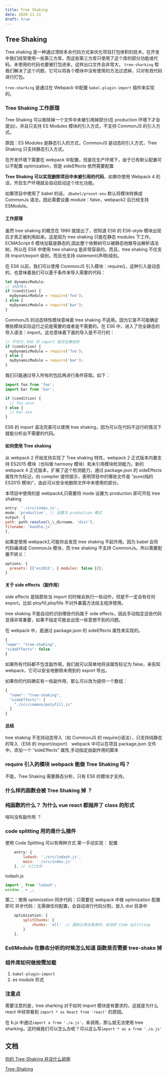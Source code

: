 ```yaml
---
title: Tree Shaking
date: 2020-11-21
draft: true
---
```


## Tree Shaking

Tree shaking 是一种通过清除多余代码方式来优化项目打包体积的技术。在开发中我们经常使用一些第三方库，而这些第三方库只使用了这个库的部分功能或代码，未使用的代码也要被打包进来，这样出口文件会非常大， `tree-sharking` 帮我们解决了这个问题，它可以将各个模块中没有使用的方法过滤掉，只对有效代码进行打包。

`tree-sharking` 是通过在 Webpack 中配置 `babel-plugin-import` 插件来实现的。

### Tree Shaking 工作原理

Tree Shaking 可以剔除掉一个文件中未被引用掉部分(在 production 环境下才会提出)，并且只支持 ES Modules 模块的引入方式，不支持 CommonJS 的引入方式。

原因：ES Modules 是静态引入的方式，CommonJS 是动态的引入方式，Tree Shaking 只支持静态引入方式。

在开发环境下需要在 webpack 中配置，但是在生产环境下，由于已有默认配置可以不配置 optimization，但是 sideEffects 依然需要配置

**Tree Shaking 可以实现删除项目中未被引用的代码**，如果你使用 Webpack 4 的话，开启生产环境就会自动启动这个优化功能。

如果项目中使用了 babel 的话， `@babel/preset-env` 默认将模块转换成 CommonJs 语法，因此需要设置 module：false，webpack2 后已经支持 ESModule。

#### 工作原理

虽然 tree shaking 的概念在 1990 就提出了，但知道 ES6 的 ES6-style 模块出现后才真正被利用起来。这是因为 tree shaking 只能在静态 modules 下工作。ECMAScript 6 模块加载是静态的,因此整个依赖树可以被静态地推导出解析语法树。所以在 ES6 中使用 tree shaking 是非常容易的。而且，tree shaking 不仅支持 import/export 级别，而且也支持 statement(声明)级别。

在 ES6 以前，我们可以使用 CommonJS 引入模块：require()，这种引入是动态的，也意味着我们可以基于条件来导入需要的代码：

```js
let dynamicModule;
// 动态导入
if (condition) {
  myDynamicModule = require('foo');
} else {
  myDynamicModule = require('bar');
}
```

CommonJS 的动态特性模块意味着 tree shaking 不适用。因为它是不可能确定哪些模块实际运行之前是需要的或者是不需要的。在 ES6 中，进入了完全静态的导入语法：import。这也意味着下面的导入是不可行的：

```js
// 不可行，ES6 的 import 是完全静态的
if (condition) {
  myDynamicModule = require('foo');
} else {
  myDynamicModule = require('bar');
}
```

我们只能通过导入所有的包后再进行条件获取。如下：

```js
import foo from 'foo';
import bar from 'bar';

if (condition) {
  // foo.xxxx
} else {
  // bar.xxx
}
```

ES6 的 import 语法完美可以使用 tree shaking，因为可以在代码不运行的情况下就能分析出不需要的代码。

#### 如何使用 Tree shaking

从 webpack 2 开始支持实现了 Tree shaking 特性，webpack 2 正式版本内置支持 ES2015 模块（也叫做 harmony 模块）和未引用模块检测能力。新的 webpack 4 正式版本，扩展了这个检测能力，通过 package.json 的 sideEffects 属性作为标记，向 compiler 提供提示，表明项目中的哪些文件是 “pure(纯的 ES2015 模块)”，由此可以安全地删除文件中未使用的部分。

本项目中使用的是 webpack4,只需要将 mode 设置为 production 即可开启 tree shaking

```js
entry: './src/index.js',
mode: 'production', // 设置为 production 模式
output: {
path: path.resolve(\_\_dirname, 'dist'),
filename: 'bundle.js'
},
```

如果是使用 webpack2,可能你会发现 tree shaking 不起作用。因为 babel 会将代码编译成 CommonJs 模块，而 tree shaking 不支持 CommonJs。所以需要配置不转义：

```js
options: {
  presets: [['es2015', { modules: false }]];
}
```

#### 关于 side effects（副作用）

side effects 是指那些当 import 的时候会执行一些动作，但是不一定会有任何 export。比如 ployfill,ployfills 不对外暴露方法给主程序使用。

tree shaking 不能自动的识别哪些代码属于 side effects，因此手动指定这些代码显得非常重要，如果不指定可能会出现一些意想不到的问题。

在 webpack 中，是通过 package.json 的 sideEffects 属性来实现的。

```js
{
"name": "tree-shaking",
"sideEffects": false
}
```

如果所有代码都不包含副作用，我们就可以简单地将该属性标记为 false，来告知 webpack，它可以安全地删除未用到的 export 导出。

如果你的代码确实有一些副作用，那么可以改为提供一个数组：

```js
{
  "name": "tree-shaking",
  "sideEffects": [
    "./src/common/polyfill.js"
  ]
}
```

#### 总结

tree shaking 不支持动态导入（如 CommonJS 的 require()语法），只支持纯静态的导入（ES6 的 import/export）
webpack 中可以在项目 package.json 文件中，添加一个 “sideEffects” 属性,手动指定由副作用的脚本

### require 引入的模块 webpack 能做 Tree Shaking 吗？

不能，Tree Shaking 需要静态分析，只有 ES6 的模块才支持。

### 什么样的函数会被 Tree Shaking 掉 ？

### 纯函数的什么？ 为什么 vue react 都抛弃了 class 的形式

啥叫没有副作用 ？

### code splitting 用的是什么插件

使用 Code Splitting 可以有两种方式
第一手动实现：
配置

```js
    entry: {
        lodash: './src/lodash.js',
        main: './src/index.js'
    }, // 入口文件
```

lodash.js

```js
import _ from 'lodash';
window._ = _;
```

第二：使用 optimization
同步代码：只需要在 webpack 中做 optimization 配置即可
异步代码：无需做任何配置，会自动进行代码分割，放入 dist 目录中

```js
    optimization: {
        splitChunks: {
            chunks: 'all'  // 遇到公用当类库时，自动的 Code Splitting
        }
    },
```

### Es6Module 在静态分析的时候怎么知道 函数是否需要 tree-shake 掉

### 组件库如何做按需加载

1. `babel-plugin-import`
2. es module 形式

### 注意点

需要注意的是，tree sharking 对于如何 import 模块是有要求的，这就是为什么 react 中经常看到 `import * as React from 'react'` 的原因。

在 b.js 中通过`import a from './a.js'`，来调用，那么就无法使用 tree sharking，这时候我们可以怎么办呢？可以这么写`import * as a from './a.js'`

## 文档

[你的 Tree-Shaking 并没什么卵用](https://juejin.cn/post/6844903549290151949)

[Tree-Shaking](https://github.com/LuoShengMen/StudyNotes/issues/457)
